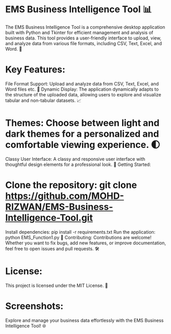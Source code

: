 # EMS Business Intelligence Tool 📊
The EMS Business Intelligence Tool is a comprehensive desktop application built with Python and Tkinter for efficient management and analysis of business data. This tool provides a user-friendly interface to upload, view, and analyze data from various file formats, including CSV, Text, Excel, and Word. 🚀

# Key Features:
File Format Support: Upload and analyze data from CSV, Text, Excel, and Word files etc. 📁
Dynamic Display: The application dynamically adapts to the structure of the uploaded data, allowing users to explore and visualize tabular and non-tabular datasets. 📈
# Themes: Choose between light and dark themes for a personalized and comfortable viewing experience. 🌓
Classy User Interface: A classy and responsive user interface with thoughtful design elements for a professional look. 💼
Getting Started:
# Clone the repository: git clone https://github.com/MOHD-RIZWAN/EMS-Business-Intelligence-Tool.git
Install dependencies: pip install -r requirements.txt
Run the application: python EMS_Function1.py 🚀
Contributing:
Contributions are welcome! Whether you want to fix bugs, add new features, or improve documentation, feel free to open issues and pull requests. 🛠️

# License:
This project is licensed under the MIT License. 📄

# Screenshots:
Explore and manage your business data effortlessly with the EMS Business Intelligence Tool! 🌐
